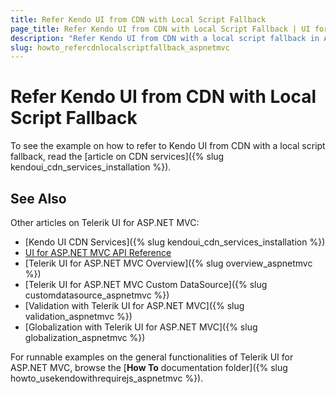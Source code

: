```yaml
---
title: Refer Kendo UI from CDN with Local Script Fallback
page_title: Refer Kendo UI from CDN with Local Script Fallback | UI for ASP.NET MVC
description: "Refer Kendo UI from CDN with a local script fallback in ASP.NET MVC applications."
slug: howto_refercdnlocalscriptfallback_aspnetmvc
---
```


# Refer Kendo UI from CDN with Local Script Fallback

To see the example on how to refer to Kendo UI from CDN with a local script fallback, read the [article on CDN services]({% slug kendoui_cdn_services_installation %}).

## See Also

Other articles on Telerik UI for ASP.NET MVC:

* [Kendo UI CDN Services]({% slug kendoui_cdn_services_installation %})
* [UI for ASP.NET MVC API Reference](/api/Kendo.Mvc/AggregateFunction)
* [Telerik UI for ASP.NET MVC Overview]({% slug overview_aspnetmvc %})
* [Telerik UI for ASP.NET MVC Custom DataSource]({% slug customdatasource_aspnetmvc %})
* [Validation with Telerik UI for ASP.NET MVC]({% slug validation_aspnetmvc %})
* [Globalization with Telerik UI for ASP.NET MVC]({% slug globalization_aspnetmvc %})

For runnable examples on the general functionalities of Telerik UI for ASP.NET MVC, browse the [**How To** documentation folder]({% slug howto_usekendowithrequirejs_aspnetmvc %}).
